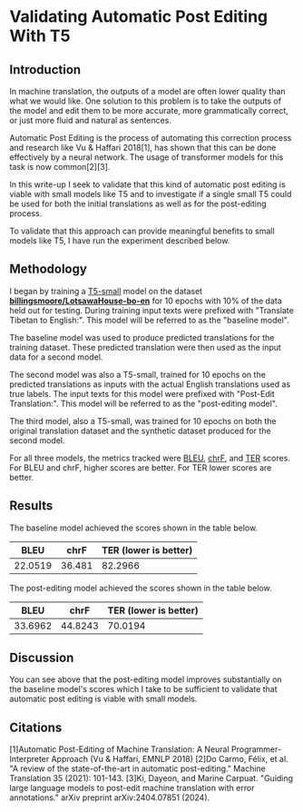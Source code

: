 # Validating Automatic Post Editing With T5

## Introduction

In machine translation, the outputs of a model are often lower quality than what we would like. One solution to this problem is to take the outputs of the model and edit them to be more accurate, more grammatically correct, or just more fluid and natural as sentences.

Automatic Post Editing is the process of automating this correction process and research like Vu & Haffari 2018[1], has shown that this can be done effectively by a neural network. The usage of transformer models for this task is now common[2][3].

In this write-up I seek to validate that this kind of automatic post editing is viable with small models like T5 and to investigate if a single small T5 could be used for both the initial translations as well as for the post-editing process.

To validate that this approach can provide meaningful benefits to small models like T5, I have run the experiment described below.

## Methodology

I began by training a [T5-small](https://huggingface.co/google-t5/t5-small) model on the dataset **[billingsmoore/LotsawaHouse-bo-en](https://huggingface.co/datasets/billingsmoore/LotsawaHouse-bo-en)** for 10 epochs with 10% of the data held out for testing. During training input texts were prefixed with "Translate Tibetan to English:". This model will be referred to as the "baseline model".

The baseline model was used to produce predicted translations for the training dataset. These predicted translation were then used as the input data for a second model.

The second model was also a T5-small, trained for 10 epochs on the predicted translations as inputs with the actual English translations used as true labels. The input texts for this model were prefixed with "Post-Edit Translation:". This model will be referred to as the "post-editing model".

The third model, also a T5-small, was trained for 10 epochs on both the original translation dataset and the synthetic dataset produced for the second model.

For all three models, the metrics tracked were [BLEU](https://en.wikipedia.org/wiki/BLEU), [chrF](https://machinetranslate.org/chrF), and [TER](https://machinetranslate.org/ter) scores. For BLEU and chrF, higher scores are better. For TER lower scores are better.

## Results

The baseline model achieved the scores shown in the table below.

BLEU|chrF|TER (lower is better)
----|----|---
22.0519|36.481|82.2966

The post-editing model achieved the scores shown in the table below.

BLEU|chrF|TER (lower is better)
----|----|---
33.6962|44.8243|70.0194

## Discussion

You can see above that the post-editing model improves substantially on the baseline model's scores which I take to be sufficient to validate that automatic post editing is viable with small models.


## Citations

[1]Automatic Post-Editing of Machine Translation: A Neural Programmer-Interpreter Approach (Vu & Haffari, EMNLP 2018)
[2]Do Carmo, Félix, et al. "A review of the state-of-the-art in automatic post-editing." Machine Translation 35 (2021): 101-143.
[3]Ki, Dayeon, and Marine Carpuat. "Guiding large language models to post-edit machine translation with error annotations." arXiv preprint arXiv:2404.07851 (2024).